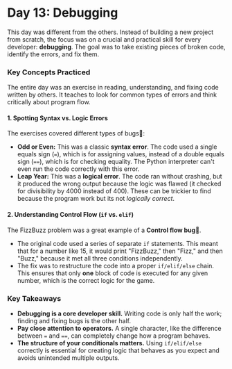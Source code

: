 # Day 13: Debugging

This day was different from the others. Instead of building a new project from scratch, the focus was on a crucial and practical skill for every developer: **debugging**. The goal was to take existing pieces of broken code, identify the errors, and fix them.

### Key Concepts Practiced

The entire day was an exercise in reading, understanding, and fixing code written by others. It teaches to look for common types of errors and think critically about program flow.

#### 1. Spotting Syntax vs. Logic Errors

The exercises covered different types of bugs🐞:

* **Odd or Even:** This was a classic **syntax error**. The code used a single equals sign (`=`), which is for assigning values, instead of a double equals sign (`==`), which is for checking equality. The Python interpreter can't even run the code correctly with this error.
* **Leap Year:** This was a **logical error**. The code ran without crashing, but it produced the wrong output because the logic was flawed (it checked for divisibility by 4000 instead of 400). These can be trickier to find because the program work but its not *logically correct*.

#### 2. Understanding Control Flow (`if` vs. `elif`)

The FizzBuzz problem was a great example of a **Control flow bug🐞**.

* The original code used a series of separate `if` statements. This meant that for a number like 15, it would print "FizzBuzz," then "Fizz," and then "Buzz," because it met all three conditions independently.
* The fix was to restructure the code into a proper `if/elif/else` chain. This ensures that only **one** block of code is executed for any given number, which is the correct logic for the game.

### Key Takeaways

* **Debugging is a core developer skill.** Writing code is only half the work; finding and fixing bugs is the other half.
* **Pay close attention to operators.** A single character, like the difference between `=` and `==`, can completely change how a program behaves.
* **The structure of your conditionals matters.** Using `if/elif/else` correctly is essential for creating logic that behaves as you expect and avoids unintended multiple outputs.